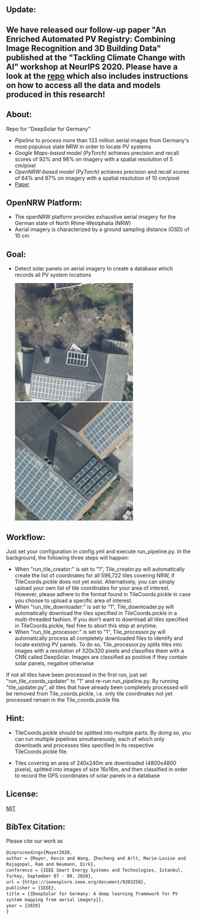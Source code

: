 ## Update:

## We have released our follow-up paper "An Enriched Automated PV Registry: Combining Image Recognition and 3D Building Data" published at the "Tackling Climate Change with AI" workshop at NeurIPS 2020. Please have a look at the [repo](https://github.com/kdmayer/PV4GER) which also includes instructions on how to access all the data and models produced in this research!


## About:

Repo for "DeepSolar for Germany" 

- *Pipeline* to process more than 133 million aerial images from Germany's most populous state NRW in order to locate PV systems
- *Google Maps-based model (PyTorch)* achieves precision and recall scores of 92% and 98% on imagery with a spatial resolution of 5 cm/pixel
- *OpenNRW-based model (PyTorch)* achieves precision and recall scores of 64% and 87% on imagery with a spatial resolution of 10 cm/pixel
- [Paper](https://ieeexplore.ieee.org/document/9203258)

## OpenNRW Platform:

- The openNRW platform provides exhaustive aerial imagery for the German state of North Rhine-Westphalia (NRW)
- Aerial imagery is characterized by a ground sampling distance (GSD) of 10 cm

## Goal:

- Detect solar panels on aerial imagery to create a database which records all PV system locations

    ![PV_system](https://github.com/kdmayer/PV_Pipeline/blob/master/PV%20system%201.png)
    ![PV_system](https://github.com/kdmayer/PV_Pipeline/blob/master/PV%20system%203.png)

## Workflow:

Just set your configuration in config.yml and execute run_pipeline.py. In the background, the following three steps will happen:

* When "run_tile_creator:" is set to "1", Tile_creator.py will automatically create the list of coordinates for all 596,722 tiles covering NRW, if TileCoords.pickle does not yet exist. Alternatively, you can simply upload your own list of tile coordinates for your area of interest. However, please adhere to the format found in TileCoords.pickle in case you choose to upload a specific area of interest.
* When "run_tile_downloader:" is set to "1", Tile_downloader.py will automatically download the tiles specified in TileCoords.pickle in a multi-threaded fashion. If you don't want to download all tiles specified in TileCoords.pickle, feel free to abort this step at anytime.
* When "run_tile_processor:" is set to "1", Tile_processor.py will automatically process all completely downloaded files to identify and locate existing PV panels. To do so, Tile_processor.py splits tiles into images with a resolution of 320x320 pixels and classifies them with a CNN called DeepSolar. Images are classified as positive if they contain solar panels, negative otherwise

If not all tiles have been processed in the first run, just set "run_tile_coords_updater" to "1" and re-run run_pipeline.py. By running "tile_updater.py", all tiles that have already been completely processed will be removed from Tile_coords.pickle, i.e. only tile coordinates not yet processed remain in the Tile_coords.pickle file.

## Hint:

- TileCoords.pickle should be splitted into multiple parts. By doing so, you can run multiple pipelines simultaneously, each of which only downloads and processes tiles specified in its respective TileCoords.pickle file.

- Tiles covering an area of 240x240m are downloaded (4800x4800 pixels), splitted into images of size 16x16m, and then classified in order to record the GPS coordinates of solar panels in a database

## License:

[MIT](https://github.com/kdmayer/PV_Pipeline/blob/master/LICENSE)

## BibTex Citation:

Please cite our work as


    @inproceedings{Mayer2020,
    author = {Mayer, Kevin and Wang, Zhecheng and Arlt, Marie-Louise and Rajagopal, Ram and Neumann, Dirk},
    conference = {IEEE Smart Energy Systems and Technologies, Istanbul, Turkey, September 07 - 09, 2020},
    url = {https://ieeexplore.ieee.org/document/9203258},
    publisher = {IEEE},
    title = {{DeepSolar for Germany: A deep learning framework for PV system mapping from aerial imagery}},
    year = {2020}
    }

